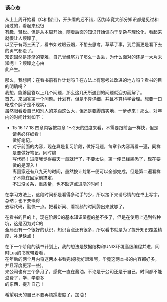 ### 谈心态
从上上周开始看《C和指针》，开头看的还不错，因为毕竟大部分知识都是见过和用过的，看起来也很   
有趣、轻松。但是从本周开始，随着后面的知识开始偏向于复杂与理论化，看起来就很让人烦躁了。   
以至于有两三天了，看书如过眼云烟，不想去思考，草草了事，到后面更是看下去的勇气都没了。    
知识固然是逐渐的变难，自己曾经努力了那么一丢丢，为什么面对的还是一大片未知呢！？烦躁之心由   
此产生。

那么，我想问：在看书前有作计划吗？在方法上有思考过改进的地方吗？看书的目的明确吗？     
我想，能够回答以上几个问题，那么这几天所遇到的问题就迎刃而解了。    
首先，来回答第一个问题。计划有，但是不算详细，并且不算科学合理。想要一口吃成个胖子是不现实，    
虽然眼看着自己和别人的差距这么大，但还是要脚踏实地，一步步来！那么，对年内的时间计划如下：   
* 15 16 17 18 四章内容按每章 1～2天的进度来看，不需要跟前面一样快，但是请务必仔细看！       
做好笔记。
* 对于前面的内容，现在算是复习阶段，做好习题，每章节内容再看一遍，同样是要做好笔记，同时编      
写代码！进度我觉得每天一章就行了，不要太快，第一便已经熟悉了，现在要做的是深入！               
离回家还有八九天的时间，虽然按计划第一便可以全部完成，但是第二遍看样子不能在回家前搞定，    
不过没关系，重质量，也不缺这点进度的时间！       

在学习方法上，这段时间都是看得多动手的少，所以接下来请尽情的在书上写字，总结；也不要懒得      
去写代码，勤快一点。把看新闻、看视频的时间腾出来就够了。    

在看书的目的上，现在阶段C的基本知识掌握的差不多了，但是在使用上遇到各种坑，这是因为对C的     
全局没有一个很好的认识，知识盲点还有很多，所以看书就是为了提升知识覆盖精度，补足缺点！     

在下一个阶段的读书计划上，我的想法是数据结构和UNIX环境高级编程并进，同时Lua的书就带着看，    
在年后的两个月内将这两本书看完(感觉好艰难阿，毕竟这两本书的内容都好多，并且深度更深一些)。    
来公司也有三个多月了，感觉一直在酱油，不论是于公司还是于自己，时间都不能浪费了，学，学更多   
的东西，提升自己！     

希望明天的自己不要再烦躁虚度了，加油！
